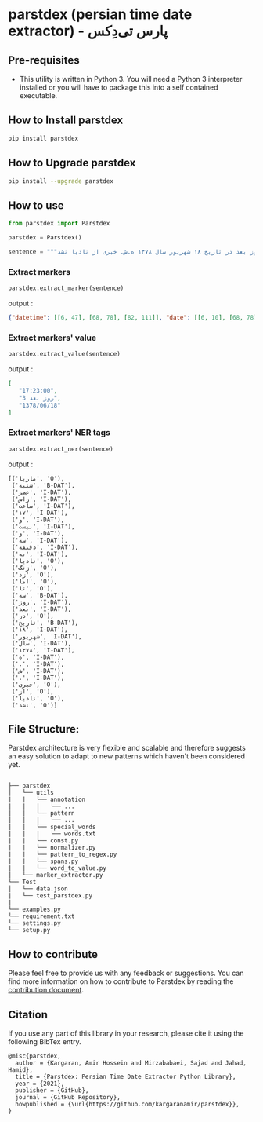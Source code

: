 # parstdex (persian time date extractor) - پارس تی‌دِکس

## Pre-requisites
* This utility is written in Python 3. You will need a Python 3 interpreter installed or you will have to package this into a self contained executable.

## How to Install parstdex

```bash
pip install parstdex
```

## How to Upgrade parstdex

```bash
pip install --upgrade parstdex
```

## How to use

```python
from parstdex import Parstdex

parstdex = Parstdex()

sentence = """ماریا شنبه عصر راس ساعت ۱۷ و بیست و سه دقیقه به نادیا زنگ زد اما تا سه روز بعد در تاریخ ۱۸ شهریور سال ۱۳۷۸ ه.ش. خبری از نادیا نشد"""
```
### Extract markers
```python
parstdex.extract_marker(sentence)
```
output :
```json
{"datetime": [[6, 47], [68, 78], [82, 111]], "date": [[6, 10], [68, 78], [82, 111]], "time": [[11, 47]]}
```
### Extract markers' value
```python
parstdex.extract_value(sentence)
```
output :
```json
[
   "17:23:00",
   "3 روز بعد",
   "1378/06/18"
]
```
### Extract markers' NER tags
```python
parstdex.extract_ner(sentence)
```
output :
```
[('ماریا', 'O'),
 ('شنبه', 'B-DAT'),
 ('عصر', 'I-DAT'),
 ('راس', 'I-DAT'),
 ('ساعت', 'I-DAT'),
 ('۱۷', 'I-DAT'),
 ('و', 'I-DAT'),
 ('بیست', 'I-DAT'),
 ('و', 'I-DAT'),
 ('سه', 'I-DAT'),
 ('دقیقه', 'I-DAT'),
 ('به', 'I-DAT'),
 ('نادیا', 'O'),
 ('زنگ', 'O'),
 ('زد', 'O'),
 ('اما', 'O'),
 ('تا', 'O'),
 ('سه', 'B-DAT'),
 ('روز', 'I-DAT'),
 ('بعد', 'I-DAT'),
 ('در', 'O'),
 ('تاریخ', 'B-DAT'),
 ('۱۸', 'I-DAT'),
 ('شهریور', 'I-DAT'),
 ('سال', 'I-DAT'),
 ('۱۳۷۸', 'I-DAT'),
 ('ه', 'I-DAT'),
 ('.', 'I-DAT'),
 ('ش', 'I-DAT'),
 ('.', 'I-DAT'),
 ('خبری', 'O'),
 ('از', 'O'),
 ('نادیا', 'O'),
 ('نشد', 'O')]

```


## File Structure:
Parstdex architecture is very flexible and scalable and therefore suggests an easy solution to adapt to new patterns which haven't been considered yet.
```

├── parstdex                 
│   └── utils
|   |   └── annotation
|   |   |   └── ...
|   |   └── pattern
|   |   |   └── ...
|   |   └── special_words
|   |   |   └── words.txt
|   |   └── const.py
|   |   └── normalizer.py
|   |   └── pattern_to_regex.py
|   |   └── spans.py
|   |   └── word_to_value.py
|   └── marker_extractor.py
└── Test           
│   └── data.json
|   └── test_parstdex.py
|      
└── examples.py
└── requirement.txt
└── settings.py
└── setup.py
```

## How to contribute

Please feel free to provide us with any feedback or suggestions.  You can find more information on how to contribute to Parstdex by reading the 
[contribution document](https://github.com/kargaranamir/parstdex/blob/main/contributing.md).

## Citation
If you use any part of this library in your research, please cite it using the following BibTex entry.
```
@misc{parstdex,
  author = {Kargaran, Amir Hossein and Mirzababaei, Sajad and Jahad, Hamid},
  title = {Parstdex: Persian Time Date Extractor Python Library},
  year = {2021},
  publisher = {GitHub},
  journal = {GitHub Repository},
  howpublished = {\url{https://github.com/kargaranamir/parstdex}},
}
```
